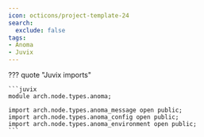```yaml
---
icon: octicons/project-template-24
search:
  exclude: false
tags:
- Anoma
- Juvix
---
```


??? quote "Juvix imports"

    ```juvix
    module arch.node.types.anoma;

    import arch.node.types.anoma_message open public;
    import arch.node.types.anoma_config open public;
    import arch.node.types.anoma_environment open public;
    ```
